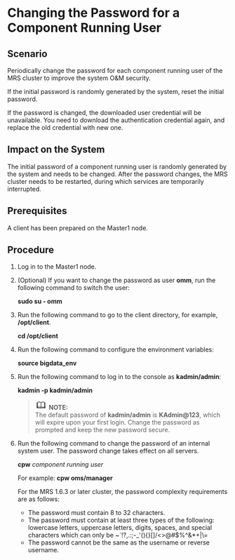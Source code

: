 # Changing the Password for a Component Running User<a name="EN-US_TOPIC_0221415059"></a>

## Scenario<a name="section4448694316200"></a>

Periodically change the password for each component running user of the MRS cluster to improve the system O&M security.

If the initial password is randomly generated by the system, reset the initial password.

If the password is changed, the downloaded user credential will be unavailable. You need to download the authentication credential again, and replace the old credential with new one.

## Impact on the System<a name="section10309800162022"></a>

The initial password of a component running user is randomly generated by the system and needs to be changed. After the password changes, the MRS cluster needs to be restarted, during which services are temporarily interrupted.

## Prerequisites<a name="section50585329162049"></a>

A client has been prepared on the Master1 node.

## Procedure<a name="section14064511163955"></a>

1.  Log in to the Master1 node.
2.  \(Optional\) If you want to change the password as user  **omm**, run the following command to switch the user:

    **sudo su - omm**

3.  Run the following command to go to the client directory, for example,  **/opt/client**.

    **cd /opt/client**

4.  Run the following command to configure the environment variables:

    **source bigdata\_env**

5.  Run the following command to log in to the console as  **kadmin/admin**:

    **kadmin -p kadmin/admin**

    >![](public_sys-resources/icon-note.gif) **NOTE:**   
    >The default password of  **kadmin/admin**  is  **KAdmin@123**, which will expire upon your first login. Change the password as prompted and keep the new password secure.  

6.  Run the following command to change the password of an internal system user. The password change takes effect on all servers.

    **cpw** _component running user_

    For example:  **cpw oms/manager**

    For the MRS 1.6.3 or later cluster, the password complexity requirements are as follows:

    -   The password must contain 8 to 32 characters.
    -   The password must contain at least three types of the following: lowercase letters, uppercase letters, digits, spaces, and special characters which can only be \~\`!?,.:;-\_'\(\)\{\}\[\]/<\>@\#$%^&\*+|\\=
    -   The password cannot be the same as the username or reverse username.


